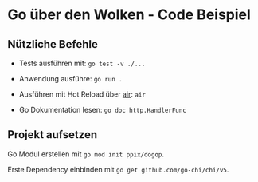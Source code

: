 # Go über den Wolken - Code Beispiel

## Nützliche Befehle

- Tests ausführen mit: `go test -v ./...`

- Anwendung ausführe: `go run .`

- Ausführen mit Hot Reload über [air](https://github.com/cosmtrek/air): `air`

- Go Dokumentation lesen: `go doc http.HandlerFunc`

## Projekt aufsetzen

Go Modul erstellen mit `go mod init ppix/dogop`.

Erste Dependency einbinden mit `go get github.com/go-chi/chi/v5`.

